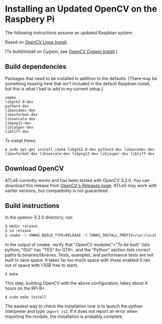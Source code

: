 Installing an Updated OpenCV on the Raspbery Pi
===============================================

The following instructions assume an updated Raspbian system.

Based on [OpenCV Linux Install][].

[To build/install on Cygwin, see [OpenCV Cygwin Install][].]

[OpenCV Linux Install]: http://docs.opencv.org/doc/tutorials/introduction/linux_install/linux_install.html
[OpenCV Cygwin Install]: http://hvrl.ics.keio.ac.jp/kimura/opencv/


Build dependencies
------------------

Packages that need to be installed in addition to the defaults.  [There may be
something missing here that isn't included in the default Raspbian install, but
this is what I had to add to my current setup.]

```
cmake
libgtk2.0-dev
python3-dev
libavcodec-dev
libavformat-dev
libswscale-dev
libpng12-dev
libjasper-dev
libtiff-dev
```

To install these:

    $ sudo apt-get install cmake libgtk2.0-dev python3-dev libavcodec-dev libavformat-dev libswscale-dev libpng12-dev libjasper-dev libtiff-dev

Download OpenCV
---------------

ATLeS currently works and has been tested with OpenCV 3.2.0.  You can download
this release from [OpenCV's Releases page](http://opencv.org/releases.html).
ATLeS may work with earlier versions, but compatibility is not guaranteed.

Build instructions
------------------

In the opencv-3.2.0 directory, run:

```sh
$ mkdir release
$ cd release
$ cmake -D CMAKE_BUILD_TYPE=RELEASE -D CMAKE_INSTALL_PREFIX=/usr/local -D BUILD_EXAMPLES=off -D BUILD_TESTS=off -D BUILD_PERF_TESTS=off ..
```

In the output of cmake, verify that "OpenCV modules">"To be built" lists
python, "GUI" has "YES" for GTK+, and the "Python" section lists correct paths
to binaries/libraries.  Tests, examples, and performance tests are not built to
save space.  It takes far too much space with those enabled (I ran out of space
with 1.1GB free to start).

    $ make

This step, building OpenCV with the above configuration, takes about 4 hours on
the RPi B+.

    $ sudo make install

The easiest way to check the installation now is to launch the python
interpreter and type `import cv2`.  If it does not report an error when
importing the module, the installation is probably complete.
